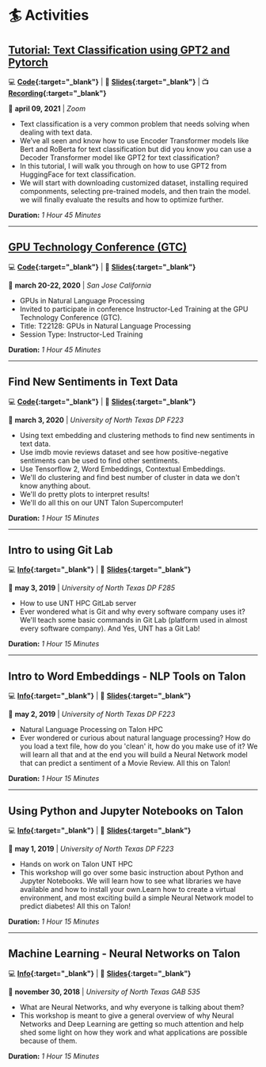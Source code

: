 # **:surfer: Activities**

## **[Tutorial: Text Classification using GPT2 and Pytorch](https://www.aicamp.ai/event/eventdetails/W2021040910)**

:computer: **[Code](https://github.com/gmihaila/ml_things/blob/master/notebooks/pytorch/gpt2_finetune_classification.ipynb){:target="_blank"}** | 
:notebook_with_decorative_cover: **[Slides](https://gmihaila.github.io/docs/markdown/activities/text_classification_using_gpt2_and_pytorch/slides.html){:target="_blank"}** |
:tv: **[Recording](https://www.youtube.com/watch?v=Ck9-0YkJD_Q){:target="_blank"}**

:calendar: **april 09, 2021** |
*Zoom*

* Text classification is a very common problem that needs solving when dealing with text data.
* We’ve all seen and know how to use Encoder Transformer models like Bert and RoBerta for text classification but did you know you can use a Decoder Transformer model like GPT2 for text classification?
* In this tutorial, I will walk you through on how to use GPT2 from HuggingFace for text classification.
* We will start with downloading customized dataset, installing required componments, selecting pre-trained models, and then train the model. we will finally evaluate the results and how to optimize further.


**Duration:** *1 Hour 45 Minutes*

-------------------------



## **[GPU Technology Conference (GTC)](https://www.nvidia.com/en-us/gtc/)**

:computer: **[Code](https://github.com/gmihaila/gtc2020_instructor_training){:target="_blank"}** | 
:notebook_with_decorative_cover: **[Slides](https://gmihaila.github.io/docs/markdown/activities/gtc2020/slides.html){:target="_blank"}**

:calendar: **march 20-22, 2020** |
*San Jose California*

* GPUs in Natural Language Processing
* Invited to participate in conference Instructor-Led Training at the GPU Technology Conference (GTC).
* Title: T22128: GPUs in Natural Language Processing
* Session Type: Instructor-Led Training

**Duration:** *1 Hour 45 Minutes*

-------------------------

## **Find New Sentiments in Text Data**

:computer: **[Code](https://github.com/gmihaila/unt_hpc/tree/master/workshops/march_3_2019){:target="_blank"}** | 
:notebook_with_decorative_cover: **[Slides](https://gmihaila.github.io/docs/markdown/activities/find_new_sentiment/slides.html){:target="_blank"}**

:calendar: **march 3, 2020** |
*University of North Texas DP F223*

* Using text embedding and clustering methods to find new sentiments in text data.
* Use imdb movie reviews dataset and see how positive-negative sentiments can be used to find other sentiments.
* Use Tensorflow 2, Word Embeddings, Contextual Embeddings.
* We'll do clustering and find best number of cluster in data we don't know anything about.
* We'll do pretty plots to interpret results!
* We'll do all this on our UNT Talon Supercomputer!

**Duration:** *1 Hour 15 Minutes*

-------------------------

## **Intro to using Git Lab**

:computer: **[Info](https://unt-rits.github.io/){:target="_blank"}** | 
:notebook_with_decorative_cover: **[Slides](https://gmihaila.github.io/docs/markdown/activities/talon_gitlab_intro/slides.html){:target="_blank"}**

:calendar: **may 3, 2019** |
*University of North Texas DP F285*

* How to use UNT HPC GitLab server
* Ever wondered what is Git and why every software company uses it? We'll teach some basic commands in Git Lab (platform used in almost every software company). And Yes, UNT has a Git Lab!

**Duration:** *1 Hour 15 Minutes*

-------------------------

## **Intro to Word Embeddings - NLP Tools on Talon**

:computer: **[Info](https://unt-rits.github.io/){:target="_blank"}** | 
:notebook_with_decorative_cover: **[Slides](https://gmihaila.github.io/docs/markdown/activities/talon_word_emb_intro/slides.html){:target="_blank"}**

:calendar: **may 2, 2019** |
*University of North Texas DP F223*

* Natural Language Processing on Talon HPC
* Ever wondered or curious about natural language processing? How do you load a text file, how do you 'clean' it, how do you make use of it? We will learn all that and at the end you will build a Neural Network model that can predict a sentiment of a Movie Review. All this on Talon!

**Duration:** *1 Hour 15 Minutes*

-------------------------

## **Using Python and Jupyter Notebooks on Talon**

:computer: **[Info](https://unt-rits.github.io/){:target="_blank"}** | 
:notebook_with_decorative_cover: **[Slides](https://gmihaila.github.io/docs/markdown/activities/talon_python_jupyter/slides.html){:target="_blank"}**

:calendar: **may 1, 2019** |
*University of North Texas DP F223*

* Hands on work on Talon UNT HPC
* This workshop will go over some basic instruction about Python and Jupyter Notebooks. We will learn how to see what libraries we have available and how to install your own.Learn how to create a virtual environment, and most exciting build a simple Neural Network model to predict diabetes! All this on Talon!

**Duration:** *1 Hour 15 Minutes*

-------------------------

## **Machine Learning - Neural Networks on Talon**

:computer: **[Info](https://unt-rits.github.io){:target="_blank"}** | 
:notebook_with_decorative_cover: **[Slides](https://gmihaila.github.io/docs/markdown/activities/deep_learning_workshop/slides.html){:target="_blank"}**

:calendar: **november 30, 2018** |
*University of North Texas GAB 535*


* What are Neural Networks, and why everyone is talking about them?
* This workshop is meant to give a general overview of why Neural Networks and Deep Learning are getting so much attention and help shed some light on how they work and what applications are possible because of them.

**Duration:** *1 Hour 15 Minutes*

<br>
